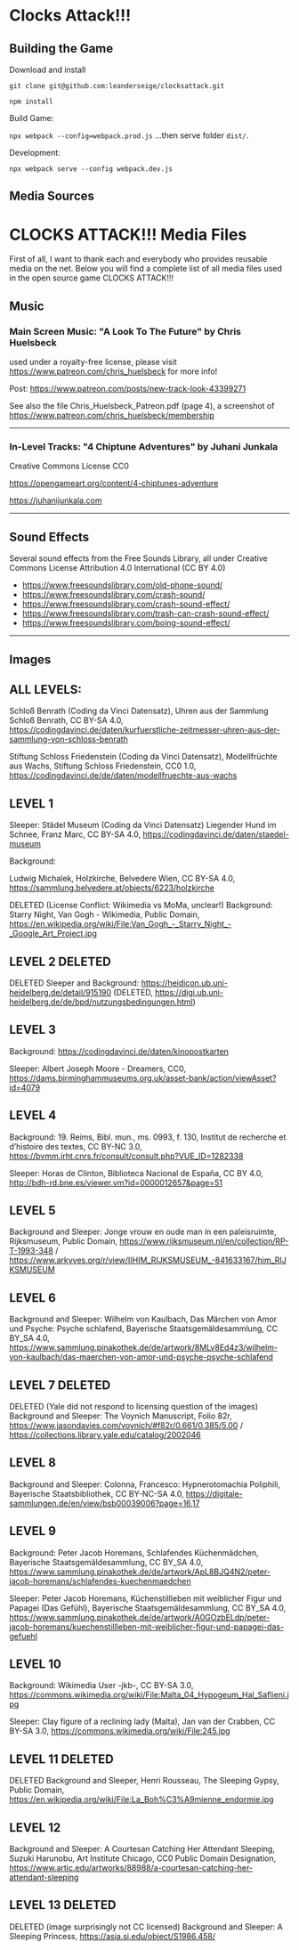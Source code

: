 # Clocks Attack!!!

## Building the Game

Download and install

```git clone git@github.com:leanderseige/clocksattack.git```

```npm install```

Build Game:

```npx webpack --config=webpack.prod.js``` ...then serve folder ```dist/```.

Development:

```npx webpack serve --config webpack.dev.js```

## Media Sources

# CLOCKS ATTACK!!! Media Files

First of all, I want to thank each and everybody who provides reusable media on the net. Below you will find a complete list of all media files used in the open source game CLOCKS ATTACK!!!

## Music

### Main Screen Music: "A Look To The Future" by **Chris Huelsbeck**
used under a royalty-free license, please visit https://www.patreon.com/chris_huelsbeck for more info!


Post: https://www.patreon.com/posts/new-track-look-43399271

See also the file Chris_Huelsbeck_Patreon.pdf (page 4), a screenshot of https://www.patreon.com/chris_huelsbeck/membership

---

### In-Level Tracks: "4 Chiptune Adventures" by Juhani Junkala
Creative Commons License CC0

https://opengameart.org/content/4-chiptunes-adventure

https://juhanijunkala.com

---

## Sound Effects
Several sound effects from the Free Sounds Library, all under Creative Commons License Attribution 4.0 International (CC BY 4.0)

* https://www.freesoundslibrary.com/old-phone-sound/
* https://www.freesoundslibrary.com/crash-sound/
* https://www.freesoundslibrary.com/crash-sound-effect/
* https://www.freesoundslibrary.com/trash-can-crash-sound-effect/
* https://www.freesoundslibrary.com/boing-sound-effect/

---

## Images

## ALL LEVELS:

Schloß Benrath (Coding da Vinci Datensatz), Uhren aus der Sammlung Schloß Benrath, CC BY-SA 4.0, https://codingdavinci.de/daten/kurfuerstliche-zeitmesser-uhren-aus-der-sammlung-von-schloss-benrath

Stiftung Schloss Friedenstein (Coding da Vinci Datensatz), Modellfrüchte aus Wachs, Stiftung Schloss Friedenstein, CC0 1.0, https://codingdavinci.de/de/daten/modellfruechte-aus-wachs

## LEVEL 1

Sleeper: Städel Museum (Coding da Vinci Datensatz) Liegender Hund im Schnee, Franz Marc, CC BY-SA 4.0, https://codingdavinci.de/daten/staedel-museum

Background:

Ludwig Michalek, Holzkirche, Belvedere Wien, CC BY-SA 4.0, https://sammlung.belvedere.at/objects/6223/holzkirche

DELETED (License Conflict: Wikimedia vs MoMa, unclear!) Background: Starry Night, Van Gogh - Wikimedia, Public Domain, https://en.wikipedia.org/wiki/File:Van_Gogh_-_Starry_Night_-_Google_Art_Project.jpg

## LEVEL 2 DELETED

DELETED Sleeper and Background: https://heidicon.ub.uni-heidelberg.de/detail/915190 (DELETED, https://digi.ub.uni-heidelberg.de/de/bpd/nutzungsbedingungen.html)

## LEVEL 3

Background: https://codingdavinci.de/daten/kinopostkarten

Sleeper: Albert Joseph Moore - Dreamers, CC0, https://dams.birminghammuseums.org.uk/asset-bank/action/viewAsset?id=4079

## LEVEL 4

Background: 19. Reims, Bibl. mun., ms. 0993, f. 130, Institut de recherche et d’histoire des textes, CC BY-NC 3.0, https://bvmm.irht.cnrs.fr/consult/consult.php?VUE_ID=1282338

Sleeper: Horas de Clinton, Biblioteca Nacional de España, CC BY 4.0, http://bdh-rd.bne.es/viewer.vm?id=0000012657&page=51

## LEVEL 5

Background and Sleeper: Jonge vrouw en oude man in een paleisruimte, Rijksmuseum, Public Domain, https://www.rijksmuseum.nl/en/collection/RP-T-1993-348 / https://www.arkyves.org/r/view/IIHIM_RIJKSMUSEUM_-841633167/him_RIJKSMUSEUM

## LEVEL 6

Background and Sleeper: Wilhelm von Kaulbach, Das Märchen von Amor und Psyche: Psyche schlafend, Bayerische Staatsgemäldesammlung, CC BY_SA 4.0, https://www.sammlung.pinakothek.de/de/artwork/8MLv8Ed4z3/wilhelm-von-kaulbach/das-maerchen-von-amor-und-psyche-psyche-schlafend

## LEVEL 7 DELETED

DELETED (Yale did not respond to licensing question of the images) Background and Sleeper: The Voynich Manuscript, Folio 82r, https://www.jasondavies.com/voynich/#f82r/0.661/0.385/5.00 / https://collections.library.yale.edu/catalog/2002046

## LEVEL 8

Background and Sleeper: Colonna, Francesco: Hypnerotomachia Poliphili, Bayerische Staatsbibliothek, CC BY-NC-SA 4.0, https://digitale-sammlungen.de/en/view/bsb00039006?page=16,17

## LEVEL 9

Background:  Peter Jacob Horemans, Schlafendes Küchenmädchen, Bayerische Staatsgemäldesammlung, CC BY_SA 4.0, https://www.sammlung.pinakothek.de/de/artwork/ApL8BJQ4N2/peter-jacob-horemans/schlafendes-kuechenmaedchen

Sleeper: Peter Jacob Horemans, Küchenstillleben mit weiblicher Figur und Papagei (Das Gefühl), Bayerische Staatsgemäldesammlung, CC BY_SA 4.0, https://www.sammlung.pinakothek.de/de/artwork/A0GOzbELdp/peter-jacob-horemans/kuechenstillleben-mit-weiblicher-figur-und-papagei-das-gefuehl

## LEVEL 10

Background: Wikimedia User -jkb-, CC BY-SA 3.0, https://commons.wikimedia.org/wiki/File:Malta_04_Hypogeum_Hal_Saflieni.jpg

Sleeper: Clay figure of a reclining lady (Malta), Jan van der Crabben, CC BY-SA 3.0, https://commons.wikimedia.org/wiki/File:245.jpg

## LEVEL 11 DELETED

DELETED Background and Sleeper, Henri Rousseau, The Sleeping Gypsy, Public Domain, https://en.wikipedia.org/wiki/File:La_Boh%C3%A9mienne_endormie.jpg

## LEVEL 12

Background and Sleeper: A Courtesan Catching Her Attendant Sleeping, Suzuki Harunobu, Art Institute Chicago, CC0 Public Domain Designation, https://www.artic.edu/artworks/88988/a-courtesan-catching-her-attendant-sleeping

## LEVEL 13 DELETED

DELETED (image surprisingly not CC licensed) Background and Sleeper: A Sleeping Princess, https://asia.si.edu/object/S1986.458/
